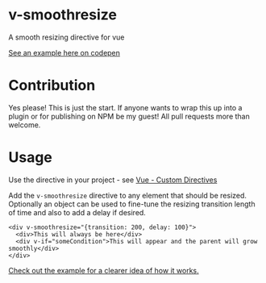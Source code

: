# v-smoothresize
A smooth resizing directive for vue

[See an example here on codepen](https://codepen.io/JamieCurnow/pen/YjBOmY?editors=1000)

# Contribution
Yes please! This is just the start. If anyone wants to wrap this up into a plugin or for publishing on NPM be my guest! All pull requests more than welcome.

# Usage
Use the directive in your project - see [Vue - Custom Directives](https://vuejs.org/v2/guide/custom-directive.html)

Add the `v-smoothresize` directive to any element that should be resized. Optionally an object can be used to fine-tune the resizing transition length of time and also to add a delay if desired.

```
<div v-smoothresize="{transition: 200, delay: 100}">
  <div>This will always be here</div>
  <div v-if="someCondition">This will appear and the parent will grow smoothly</div>
</div>
```

[Check out the example for a clearer idea of how it works.](https://codepen.io/JamieCurnow/pen/YjBOmY?editors=1000)
